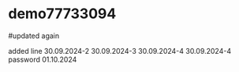 # demo77733094

#updated again

added line
30.09.2024-2
30.09.2024-3
30.09.2024-4
30.09.2024-4 password
01.10.2024
